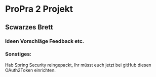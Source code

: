 ProPra 2 Projekt
================
Scwarzes Brett
---------------

### Ideen Vorschläge Feedback etc.

### Sonstiges:
Hab Spring Security reingepackt, Ihr müsst euch jetzt bei gitHub diesen OAuth2Token einrichten.



